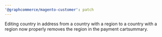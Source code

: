 ```yaml
---
'@graphcommerce/magento-customer': patch
---
```


Editing country in address from a country with a region to a country with a region now properly removes the region in the payment cartsummary.
